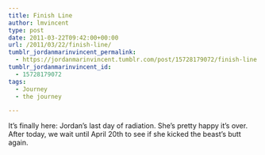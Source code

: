 ```yaml
---
title: Finish Line
author: lmvincent
type: post
date: 2011-03-22T09:42:00+00:00
url: /2011/03/22/finish-line/
tumblr_jordanmarinvincent_permalink:
  - https://jordanmarinvincent.tumblr.com/post/15728179072/finish-line
tumblr_jordanmarinvincent_id:
  - 15728179072
tags:
  - Journey
  - the journey

---
```

It&rsquo;s finally here: Jordan&rsquo;s last day of radiation. She&rsquo;s pretty happy it&rsquo;s over. After today, we wait until April 20th to see if she kicked the beast&rsquo;s butt again.

<div class="blogger-post-footer">
  <img loading="lazy" width="1" height="1" src="https://blogger.googleusercontent.com/tracker/9039099668816362935-325156996607782993?l=jordansjourney2.blogspot.com" alt="" />
</div>